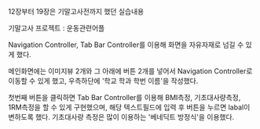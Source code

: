 12장부터 19장은 기말고사전까지 했던 실습내용


기말고사 프로젝트 : 운동관련어플



Navigation Controller, Tab Bar Controller를 이용해 화면을 자유자재로 넘길 수 있게 했다.

메인화면에는 이미지뷰 2개와 그 아래에 버튼 2개를 넣어서 Navigation Controller로 이동할 수 있게 했고, 우측하단에 '학교 학과 학번 이름'을 작성했다.

첫번째 버튼을 클릭하면 Tab Bar Controller를 이용해 BMI측정, 기초대사량측정, 1RM측정을 할 수 있게 구현했으며, 해당 텍스트필드에 입력 후 버튼을 누르면 labal이 변하도록 했다. 기초대사량 측정은 많이 이용하는 '베네딕트 방정식'을 이용했다.
